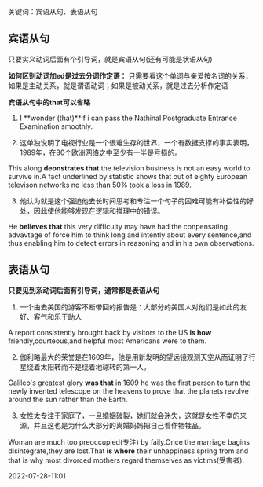 关键词：宾语从句、表语从句


## 宾语从句
只要实义动词后面有个引导词，就是宾语从句(还有可能是状语从句)

**如何区别动词加ed是过去分词作定语：**
只需要看这个单词与亲爱按名词的关系，如果是主动关系，就是谓语动词；如果是被动关系，就是过去分析作定语

**宾语从句中的that可以省略**

1. I **wonder (that)**if i can pass the Nathinal Postgraduate Entrance Examination smoothly.


2. 这单独说明了电视行业是一个很难生存的世界，一个有数据支撑的事实表明，1989年，在80个欧洲网络之中至少有一半是亏损的。

This along **deonstrates that** the television business is not an easy world to survive in.A fact underlined by statistic shows that out of eighty European televison networks no less than 50% took a loss in 1989.

3. 他认为就是这个强迫他去长时间思考和专注一个句子的困难可能有补偿性的好处，因此使他能够发现在逻辑和推理中的错误。

He **believes that** this very difficulty may have had the conpensating advavtage of force him to think long and intently about every sentence,and thus enabling him to detect errors in reasoning and in his own observations.


## 表语从句
**只要见到系动词后面有引导词，通常都是表语从句**

1. 一个由去美国的游客不断带回的报告是：大部分的美国人对他们是如此的友好、客气和乐于助人

A report consistently brought back by visitors to the US **is how** friendly,courteous,and helpful most Americans were to them.

2. 伽利略最大的荣誉是在1609年，他是用新发明的望远镜观测天空从而证明了行星绕着太阳转而不是绕着地球转的第一人。

Galileo's greatest glory **was that** in 1609 he was the first person to turn the newly invented telescope on the heavens to prove that the planets revolve around the sun rather than the Earth.

3. 女性太专注于家庭了，一旦婚姻破裂，她们就会迷失，这就是女性不幸的来源，并且这也是为什么大部分的离婚妈妈把自己看作牺牲品。

Woman are much too preoccupied(专注) by faily.Once the marriage bagins disintegrate,they are lost.That **is where** their unhappiness spring from and that is why most divorced mothers regard themselves as victims(受害者).


2022-07-28-11:01
